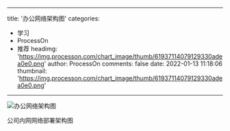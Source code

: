 
---
title: '办公网络架构图'
categories: 
 - 学习
 - ProcessOn
 - 推荐
headimg: 'https://img.processon.com/chart_image/thumb/61937114079129330adea0e0.png'
author: ProcessOn
comments: false
date: 2022-01-13 11:18:06
thumbnail: 'https://img.processon.com/chart_image/thumb/61937114079129330adea0e0.png'
---

<div>   
<img class="thumb" alt="办公网络架构图" src="https://img.processon.com/chart_image/thumb/61937114079129330adea0e0.png" referrerpolicy="no-referrer">
<p>公司内网网络部署架构图</p>  
</div>
            